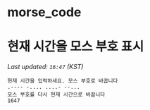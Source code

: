 # morse_code
# 현재 시간을 모스 부호 표시
<!-- MORSE_TIME_START -->
_Last updated: `16:47` (KST)_

```
현재 시간을 입력하세요. 모스 부호로 바꿉니다
.---- -.... ....- --...
모스 부호를 다시 현재 시간으로 바꿉니다
1647
```
<!-- MORSE_TIME_END -->
